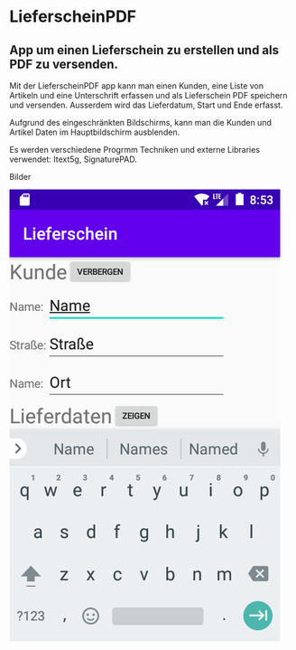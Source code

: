 # LieferscheinPDF

## App um einen Lieferschein zu erstellen und als PDF zu versenden.

Mit der LieferscheinPDF app kann man einen Kunden, eine Liste von Artikeln und eine Unterschrift erfassen und als Lieferschein PDF speichern und versenden. Ausserdem wird das Lieferdatum, Start und Ende erfasst.

Aufgrund des eingeschränkten Bildschirms, kann man die Kunden und Artikel Daten im Hauptbildschirm ausblenden.

Es werden verschiedene Progrmm Techniken und externe Libraries verwendet: Itext5g, SignaturePAD.

Bilder

![Haput Bildschirm](https://raw.githubusercontent.com/hjgode/LieferscheinPDF/master/doc/main_01.png)